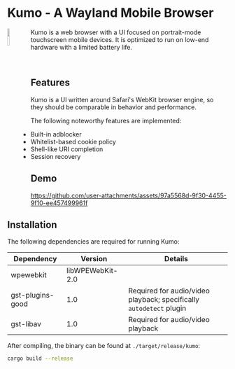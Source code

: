 # Kumo - A Wayland Mobile Browser

<p>
  <img src="./logo.svg" width="10%" align="left">

  Kumo is a web browser with a UI focused on portrait-mode touchscreen mobile
  devices. It is optimized to run on low-end hardware with a limited battery life.

  <br clear="align"/>
</p>

## Features

Kumo is a UI written around Safari's WebKit browser engine, so they should be
comparable in behavior and performance.

The following noteworthy features are implemented:

 - Built-in adblocker
 - Whitelist-based cookie policy
 - Shell-like URI completion
 - Session recovery

## Demo

https://github.com/user-attachments/assets/97a5568d-9f30-4455-9f10-ee457499961f

## Installation

The following dependencies are required for running Kumo:

| Dependency        | Version          | Details                                                             |
| ----------------- | ---------------- | ------------------------------------------------------------------- |
| wpewebkit         | libWPEWebKit-2.0 |                                                                     |
| gst-plugins-good  | 1.0              | Required for audio/video playback; specifically `autodetect` plugin |
| gst-libav         | 1.0              | Required for audio/video playback                                   |

After compiling, the binary can be found at `./target/release/kumo`:

```sh
cargo build --release
```
